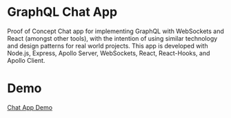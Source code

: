 # GraphQL Chat App

Proof of Concept Chat app for implementing GraphQL with WebSockets and React (amongst other tools), with the intention of using similar technology and design patterns for real world projects.  This app is developed with Node.js, Express, Apollo Server, WebSockets, React, React-Hooks, and Apollo Client.

# Demo
[Chat App Demo](https://user-images.githubusercontent.com/54079796/124055416-b2bfa700-d9d8-11eb-8cfc-98bd7d6aeb69.mov)

